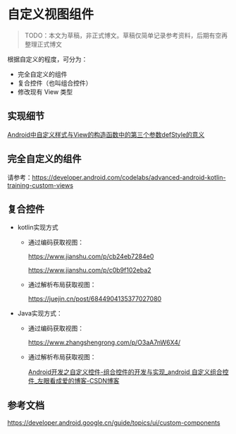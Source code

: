 # 自定义视图组件

> TODO：本文为草稿，非正式博文。草稿仅简单记录参考资料，后期有空再整理正式博文

根据自定义的程度，可分为：

- 完全自定义的组件
- 复合控件（也叫组合控件）
- 修改现有 View 类型

## 实现细节

[Android中自定义样式与View的构造函数中的第三个参数defStyle的意义](https://www.cnblogs.com/angeldevil/p/3479431.html)

## 完全自定义的组件

请参考：https://developer.android.com/codelabs/advanced-android-kotlin-training-custom-views

## 复合控件

- kotlin实现方式

  - 通过编码获取视图：

    https://www.jianshu.com/p/cb24eb7284e0

    https://www.jianshu.com/p/c0b9f102eba2

  - 通过解析布局获取视图：

    https://juejin.cn/post/6844904135377027080

- Java实现方式：

  - 通过编码获取视图：

    https://www.zhangshengrong.com/p/O3aA7nW6X4/

  - 通过解析布局获取视图：

    [Android开发之自定义控件-组合控件的开发与实现_android 自定义组合控件_左眼看成爱的博客-CSDN博客](https://blog.csdn.net/wh445306/article/details/129535024)

## 参考文档

https://developer.android.google.cn/guide/topics/ui/custom-components